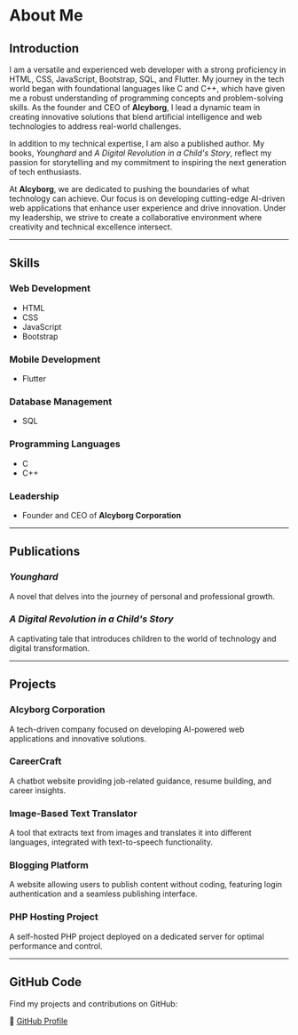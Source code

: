 # About Me

## Introduction
I am a versatile and experienced web developer with a strong proficiency in HTML, CSS, JavaScript, Bootstrap, SQL, and Flutter. My journey in the tech world began with foundational languages like C and C++, which have given me a robust understanding of programming concepts and problem-solving skills. As the founder and CEO of **AIcyborg**, I lead a dynamic team in creating innovative solutions that blend artificial intelligence and web technologies to address real-world challenges.

In addition to my technical expertise, I am also a published author. My books, *Younghard* and *A Digital Revolution in a Child's Story*, reflect my passion for storytelling and my commitment to inspiring the next generation of tech enthusiasts.

At **AIcyborg**, we are dedicated to pushing the boundaries of what technology can achieve. Our focus is on developing cutting-edge AI-driven web applications that enhance user experience and drive innovation. Under my leadership, we strive to create a collaborative environment where creativity and technical excellence intersect.

---

## Skills

### Web Development
- HTML
- CSS
- JavaScript
- Bootstrap

### Mobile Development
- Flutter

### Database Management
- SQL

### Programming Languages
- C
- C++

### Leadership
- Founder and CEO of **AIcyborg Corporation**

---

## Publications

### *Younghard*  
A novel that delves into the journey of personal and professional growth.

### *A Digital Revolution in a Child's Story*  
A captivating tale that introduces children to the world of technology and digital transformation.

---

## Projects

### AIcyborg Corporation
A tech-driven company focused on developing AI-powered web applications and innovative solutions.

### CareerCraft
A chatbot website providing job-related guidance, resume building, and career insights.

### Image-Based Text Translator
A tool that extracts text from images and translates it into different languages, integrated with text-to-speech functionality.

### Blogging Platform
A website allowing users to publish content without coding, featuring login authentication and a seamless publishing interface.

### PHP Hosting Project
A self-hosted PHP project deployed on a dedicated server for optimal performance and control.

---

## GitHub Code

Find my projects and contributions on GitHub:

🔗 [GitHub Profile](https://github.com/manofbrilliant)

